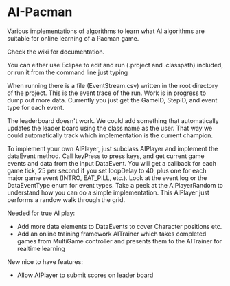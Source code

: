 # AI-Pacman
Various implementations of algorithms to learn what AI algorithms are suitable for online learning of a Pacman game.

Check the wiki for documentation.

You can either use Eclipse to edit and run (.project and .classpath) included, or run it from the command line just typing

When running there is a file (EventStream.csv) written in the root directory of the project. This is the event trace of the run. Work is in progress to dump out more data. Currently you just get the GameID, StepID, and event type for each event. 

The leaderboard doesn't work. We could add something that automatically updates the leader board using the class name as the user. That way we could automatically track which implementation is the current champion.

To implement your own AIPlayer, just subclass AIPlayer and implement the dataEvent method. Call keyPress to press keys, and get current game events and data from the input DataEvent. You will get a callback for each game tick, 25 per second if you set loopDelay to 40, plus one for each major game event (INTRO, EAT_PILL, etc.). Look at the event log or the DataEventType enum for event types. Take a peek at the AIPlayerRandom to understand how you can do a simple implementation. This AIPlayer just performs a randow walk through the grid.

Needed for true AI play:

- Add more data elements to DataEvents to cover Character positions etc.
- Add an online training framework AITrainer which takes completed games from MultiGame controller and presents them to the AITrainer for realtime learning

New nice to have features:

- Allow AIPlayer to submit scores on leader board
